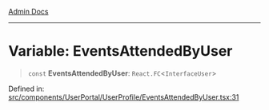 [Admin Docs](/)

***

# Variable: EventsAttendedByUser

> `const` **EventsAttendedByUser**: `React.FC`\<`InterfaceUser`\>

Defined in: [src/components/UserPortal/UserProfile/EventsAttendedByUser.tsx:31](https://github.com/PalisadoesFoundation/talawa-admin/blob/main/src/components/UserPortal/UserProfile/EventsAttendedByUser.tsx#L31)
